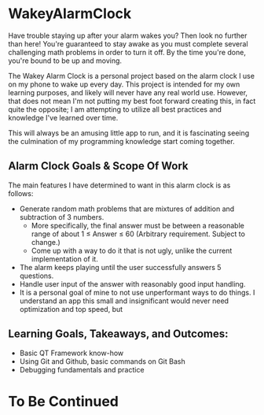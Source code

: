 # WakeyAlarmClock
Have trouble staying up after your alarm wakes you? Then look no further than here! You're guaranteed to stay awake as you must complete several challenging math problems in order to turn it off. By the time you're done, you're bound to be up and moving.

The Wakey Alarm Clock is a personal project based on the alarm clock I use on my phone to wake up every day. This project is intended for my own learning purposes, and likely will never have any real world use. However, that does not mean I'm not putting my best foot forward creating this, in fact quite the opposite; I am attempting to utilize all best practices and knowledge I've learned over time. 

This will always be an amusing little app to run, and it is fascinating seeing the culmination of my programming knowledge start coming together.

## Alarm Clock Goals & Scope Of Work
The main features I have determined to want in this alarm clock is as follows:
* Generate random math problems that are mixtures of addition and subtraction of 3 numbers.
  - More specifically, the final answer must be between a reasonable range of about 1 ≤ Answer ≤ 60 (Arbitrary requirement. Subject to change.)
  - Come up with a way to do it that is not ugly, unlike the current implementation of it.
* The alarm keeps playing until the user successfully answers 5 questions.
* Handle user input of the answer with reasonably good input handling.
* It is a personal goal of mine to not use unperformant ways to do things. I understand an app this small and insignificant would never need optimization and top speed, but 

## Learning Goals, Takeaways, and Outcomes: 
* Basic QT Framework know-how
* Using Git and Github, basic commands on Git Bash
* Debugging fundamentals and practice

# To Be Continued
